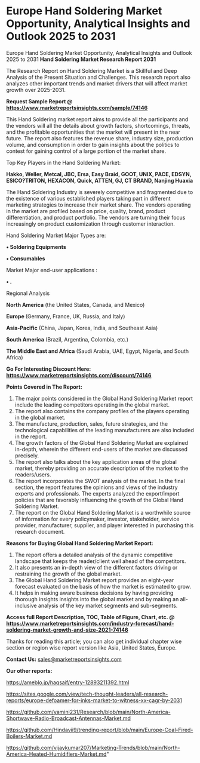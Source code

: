 # Europe Hand Soldering Market Opportunity, Analytical Insights and Outlook 2025 to 2031
Europe Hand Soldering Market Opportunity, Analytical Insights and Outlook 2025 to 2031
<strong>Hand Soldering Market Research Report 2031</strong>

The Research Report on Hand Soldering Market is a Skillful and Deep Analysis of the Present Situation and Challenges. This research report also analyzes other important trends and market drivers that will affect market growth over 2025-2031.

<strong>Request Sample Report @ <a href=https://www.marketreportsinsights.com/sample/74146>https://www.marketreportsinsights.com/sample/74146</a></strong>

This Hand Soldering market report aims to provide all the participants and the vendors will all the details about growth factors, shortcomings, threats, and the profitable opportunities that the market will present in the near future. The report also features the revenue share, industry size, production volume, and consumption in order to gain insights about the politics to contest for gaining control of a large portion of the market share.

Top Key Players in the Hand Soldering Market:

<strong>Hakko, Weller, Metcal, JBC, Ersa, Easy Braid, GOOT, UNIX, PACE, EDSYN, ESICO?TRITON, HEXACON, Quick, ATTEN, GJ, CT BRAND, Nanjing Huaxia</strong>

The Hand Soldering Industry is severely competitive and fragmented due to the existence of various established players taking part in different marketing strategies to increase their market share. The vendors operating in the market are profiled based on price, quality, brand, product differentiation, and product portfolio. The vendors are turning their focus increasingly on product customization through customer interaction.

Hand Soldering Market Major Types are:

<strong>• Soldering Equipments

• Consumables</strong>

Market Major end-user applications :

<strong>• .</strong>

Regional Analysis

</u><strong><b>North America</b></strong> (the United States, Canada, and Mexico)

<strong><b>Europe </b></strong>(Germany, France, UK, Russia, and Italy)

<strong><b>Asia-Pacific</b></strong> (China, Japan, Korea, India, and Southeast Asia)

<strong><b>South America</b></strong> (Brazil, Argentina, Colombia, etc.)

<strong><b>The Middle East and Africa</b></strong> (Saudi Arabia, UAE, Egypt, Nigeria, and South Africa)

<strong>Go For Interesting Discount Here: <a href=https://www.marketreportsinsights.com/discount/74146>https://www.marketreportsinsights.com/discount/74146</a></strong>

<strong>Points Covered in The Report:</strong>
<ol>
  <li>The major points considered in the Global Hand Soldering Market report include the leading competitors operating in the global market.</li>
  <li>The report also contains the company profiles of the players operating in the global market.</li>
  <li>The manufacture, production, sales, future strategies, and the technological capabilities of the leading manufacturers are also included in the report.</li>
  <li>The growth factors of the Global Hand Soldering Market are explained in-depth, wherein the different end-users of the market are discussed precisely.</li>
  <li>The report also talks about the key application areas of the global market, thereby providing an accurate description of the market to the readers/users.</li>
  <li>The report incorporates the SWOT analysis of the market. In the final section, the report features the opinions and views of the industry experts and professionals. The experts analyzed the export/import policies that are favorably influencing the growth of the Global Hand Soldering Market.</li>
  <li>The report on the Global Hand Soldering Market is a worthwhile source of information for every policymaker, investor, stakeholder, service provider, manufacturer, supplier, and player interested in purchasing this research document.</li>
</ol>
<strong>Reasons for Buying Global Hand Soldering Market Report:</strong>

<ol>
  <li>The report offers a detailed analysis of the dynamic competitive landscape that keeps the reader/client well ahead of the competitors.</li>
  <li>It also presents an in-depth view of the different factors driving or restraining the growth of the global market.</li>
  <li>The Global Hand Soldering Market report provides an eight-year forecast evaluated on the basis of how the market is estimated to grow.</li>
  <li>It helps in making aware business decisions by having providing thorough insights insights into the global market and by making an all-inclusive analysis of the key market segments and sub-segments.</li>
</ol>
<strong>Access full Report Description, TOC, Table of Figure, Chart, etc. @ <a href=https://www.marketreportsinsights.com/industry-forecast/hand-soldering-market-growth-and-size-2021-74146>https://www.marketreportsinsights.com/industry-forecast/hand-soldering-market-growth-and-size-2021-74146</a></strong>


Thanks for reading this article; you can also get individual chapter wise section or region wise report version like Asia, United States, Europe.

<strong>Contact Us:</strong>
sales@marketreportsinsights.com

<strong>Our other reports:</strong>

<a href=https://ameblo.jp/haqsaif/entry-12893211392.html>https://ameblo.jp/haqsaif/entry-12893211392.html</a>

<a href=https://sites.google.com/view/tech-thought-leaders/all-research-reports/europe-defoamer-for-inks-market-to-witness-xx-cagr-by-2031>https://sites.google.com/view/tech-thought-leaders/all-research-reports/europe-defoamer-for-inks-market-to-witness-xx-cagr-by-2031</a>

<a href=https://github.com/yamini231/Research/blob/main/North-America-Shortwave-Radio-Broadcast-Antennas-Market.md>https://github.com/yamini231/Research/blob/main/North-America-Shortwave-Radio-Broadcast-Antennas-Market.md</a>

<a href=https://github.com/Hindavii9/trending-report/blob/main/Europe-Coal-Fired-Boilers-Market.md>https://github.com/Hindavii9/trending-report/blob/main/Europe-Coal-Fired-Boilers-Market.md</a>

<a href=https://github.com/vijaykumar207/Marketing-Trends/blob/main/North-America-Heated-Humidifiers-Market.md>https://github.com/vijaykumar207/Marketing-Trends/blob/main/North-America-Heated-Humidifiers-Market.md</a>"
